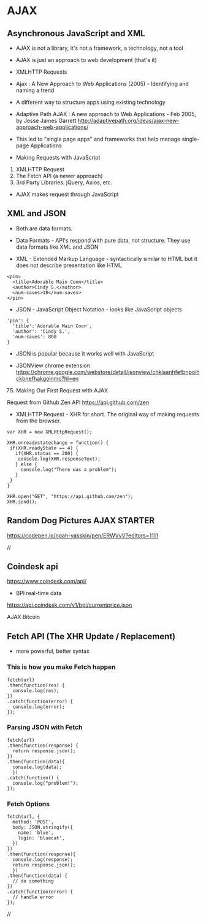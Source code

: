 # AJAX

## Asynchronous JavaScript and XML

* AJAX is not a library, it's not a framework, a technology, not a tool

* AJAX is just an approach to web development (that's it)

* XMLHTTP Requests

* Ajax : A New Approach to Web Applications (2005) - Identifying and naming a trend

* A different way to structure apps using existing technology

* Adaptive Path AJAX : A new approach to Web Applications - Feb 2005, by Jesse James Garrett
http://adaptivepath.org/ideas/ajax-new-approach-web-applications/

* This led to "single page apps" and frameworks that help manage single-page Applications

* Making Requests with JavaScript
1. XMLHTTP Request
2. The Fetch API (a newer approach)
3. 3rd Party Libraries: jQuery, Axios, etc.

* AJAX makes request through JavaScript

## XML and JSON

* Both are data formats.

* Data Formats - API's respond with pure data, not structure. They use data formats like XML and JSON

* XML - Extended Markup Language - syntactically similar to HTML but it does not describe presentation like HTML
```
<pin>
  <title>Adorable Main Coon</title>
  <author>Cindy S.</author>
  <num-saves>18</num-saves>
</pin>
```
* JSON - JavaScript Object Notation - looks like JavaScript objects
```
'pin': {
  'title':'Adorable Main Coon',
  'author': 'Cindy S.',
  'num-saves': 800
}
```
* JSON is popular because it works well with JavaScript

* JSONView chrome extension
https://chrome.google.com/webstore/detail/jsonview/chklaanhfefbnpoihckbnefhakgolnmc?hl=en

75. Making Our First Request with AJAX

Request from Github Zen API
https://api.github.com/zen

* XMLHTTP Request - XHR for short. The original way of making requests from the browser.

```
var XHR = new XMLHttpRequest();

XHR.onreadystatechange = function() {
 if(XHR.readyState == 4) {
   if(XHR.status == 200) {
    console.log(XHR.responseText);    
   } else {
     console.log("There was a problem");
   }
 }
}

XHR.open("GET", "https://api.github.com/zen");
XHR.send();
```

## Random Dog Pictures AJAX STARTER
https://codepen.io/noah-yasskin/pen/ERWVyV?editors=1111

//

## Coindesk api

https://www.coindesk.com/api/

* BPI real-time data

https://api.coindesk.com/v1/bpi/currentprice.json

AJAX Bitcoin

## Fetch API (The XHR Update / Replacement)

* more powerful, better syntax

### This is how you make Fetch happen
```
fetch(url)
.then(function(res) {
  console.log(res);
})
.catch(function(error) {
  console.log(error);
});
```
### Parsing JSON with Fetch
```
fetch(url)
.then(function(response) {
  return response.json();
})
.then(function(data){
  console.log(data);
  })
.catch(function() {
  console.log("problem!");
});
```
### Fetch Options
```
fetch(url, {
  method: 'POST',
  body: JSON.stringify({
    name: 'blue',
    login: 'bluecat',
  })
})
.then(function(response){
  console.log(response);
  return response.json();
  })
.then(function(data) {
  // do something
})
.catch(function(error) {
  // handle error
});
```




































//

